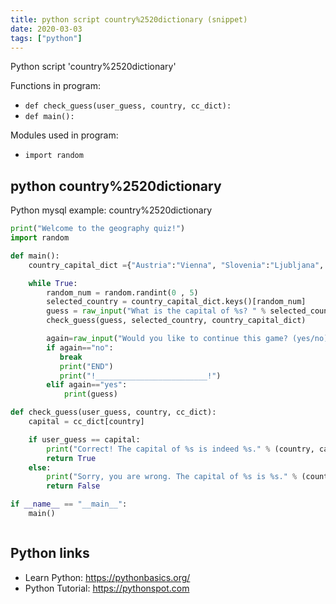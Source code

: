 ```yaml
---
title: python script country%2520dictionary (snippet)
date: 2020-03-03
tags: ["python"]
---
```

Python script 'country%2520dictionary'

Functions in program: 
* `def check_guess(user_guess, country, cc_dict):`
* `def main():`

Modules used in program: 
* `import random`

## python country%2520dictionary

Python mysql example: country%2520dictionary

```python
print("Welcome to the geography quiz!")
import random

def main():
    country_capital_dict ={"Austria":"Vienna", "Slovenia":"Ljubljana", "Russia":"Moscow", "America":"Washington", "Germany":"Berlin", "France":"Paris", "Croatia":"Zagreb"}

    while True:
        random_num = random.randint(0 , 5)
        selected_country = country_capital_dict.keys()[random_num]
        guess = raw_input("What is the capital of %s? " % selected_country)
        check_guess(guess, selected_country, country_capital_dict)

        again=raw_input("Would you like to continue this game? (yes/no) ")
        if again=="no":
           break
           print("END")
           print("!_________________________!")
        elif again=="yes":
            print(guess)

def check_guess(user_guess, country, cc_dict):
    capital = cc_dict[country]

    if user_guess == capital:
        print("Correct! The capital of %s is indeed %s." % (country, capital))
        return True
    else:
        print("Sorry, you are wrong. The capital of %s is %s." % (country, capital))
        return False

if __name__ == "__main__":
    main()



```

## Python links

- Learn Python: https://pythonbasics.org/
- Python Tutorial: https://pythonspot.com
